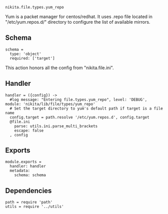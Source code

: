 
`nikita.file.types.yum_repo`

Yum is a packet manager for centos/redhat. It uses .repo file located in 
"/etc/yum.repos.d/" directory to configure the list of available mirrors.

## Schema

    schema =
      type: 'object'
      required: ['target']

This action honors all the config from "nikita.file.ini".

## Handler

    handler = ({config}) ->
      #log message: "Entering file.types.yum_repo", level: 'DEBUG', module: 'nikita/lib/file/types/yum_repo'
      # Set the target directory to yum's default path if target is a file name
      config.target = path.resolve '/etc/yum.repos.d', config.target
      @file.ini
        parse: utils.ini.parse_multi_brackets
        escape: false
      , config

## Exports

    module.exports =
      handler: handler
      metadata:
        schema: schema

## Dependencies

    path = require 'path'
    utils = require '../utils'
